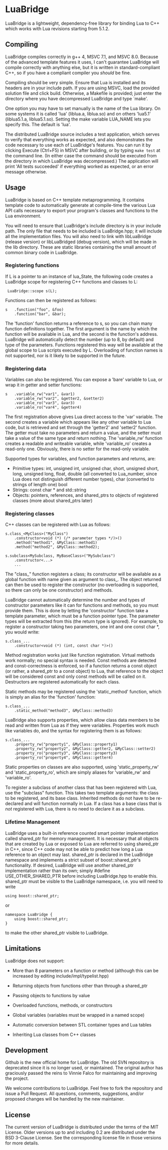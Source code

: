 # LuaBridge

LuaBridge is a lightweight, dependency-free library for binding Lua to C++ which
works with Lua revisions starting from 5.1.2.

## Compiling

LuaBridge compiles correctly in g++ 4, MSVC 7.1, and MSVC 8.0.  Because of the
advanced template features it uses, I can't guarantee LuaBridge will compile
correctly with anything else, but it is written in standard-compliant C++, so
if you have a compliant compiler you *should* be fine.

Compiling should be very simple.  Ensure that Lua is installed and its headers
are in your include path.  If you are using MSVC, load the provided solution
file and click build.  Otherwise, a Makefile is provided; just enter the
directory where you have decompressed LuaBridge and type `make'.

One option you may have to set manually is the name of the Lua library.  On
some systems it is called 'lua' (liblua.a, liblua.so) and on others 'lua5.1'
(liblua5.1.a, liblua5.1.so).  Setting the make variable LUA_NAME lets you
specify this.  The default is 'lua'.

The distributed LuaBridge source includes a test application, which serves to
verify that everything works as expected, and also demonstrates the code
necessary to use each of LuaBridge's features.  You can run it by clicking
Execute (Ctrl+F5) in MSVC after building, or by typing `make test` at the
command line.  (In either case the command should be executed from the
directory in which LuaBridge was decompressed.)  The application will print
'All tests succeeded' if everything worked as expected, or an error message
otherwise.

## Usage

LuaBridge is based on C++ template metaprogramming.  It contains template code
to automatically generate at compile-time the various Lua API calls necessary
to export your program's classes and functions to the Lua environment.

You will need to ensure that LuaBridge's include directory is in your include
path.  The only file that needs to be included is LuaBridge.hpp; it will
include all the implementation files.  You will also need to link with
libLuaBridge (release version) or libLuaBridged (debug version), which will be
made in the lib directory.  These are static libraries containing the small
amount of common binary code in LuaBridge.

### Registering functions

If L is a pointer to an instance of lua_State, the following code creates a
LuaBridge scope for registering C++ functions and classes to L:

	 LuaBridge::scope s(L);

Functions can then be registered as follows:

  	s	.function("foo", &foo)
  		.function("bar", &bar);

The 'function' function returns a reference to s, so you can chain many
function definitions together.  The first argument is the name by which the
function will be available in Lua, and the second is the function's address.
LuaBridge will automatically detect the number (up to 8, by default) and type
of the parameters.  Functions registered this way will be available at the
global scope to Lua scripts executed by L.  Overloading of function names is
not supported, nor is it likely to be supported in the future.

### Registering data

Variables can also be registered.  You can expose a 'bare' variable to Lua, or
wrap it in getter and setter functions:

  	s	.variable_rw("var1", &var1)
  		.variable_rw("var2", &getter2, &setter2)
  		.variable_ro("var3", &var3)
  		.variable_ro("var4", &getter4)

The first registration above gives Lua direct access to the 'var' variable.
The second creates a variable which appears like any other variable to Lua
code, but is retrieved and set through the 'getter2' and 'setter2' function.
The getter must take no parameters and return a value, and the setter must take
a value of the same type and return nothing.  The 'variable_rw' function
creates a readable and writeable variable, while 'variable_ro' creates a
read-only one.  Obviously, there is no setter for the read-only variable.

Supported types for variables, and function parameters and returns, are:
 * Primitive types:
      int, unsigned int, unsigned char, short, unsigned short, long,
      unsigned long, float, double
      (all converted to Lua_number, since Lua does not distinguish
      different number types),
      char (converted to strings of length one)
      bool
 * Strings: const char * and std::string
 * Objects: pointers, references, and shared_ptrs to objects of registered
     classes (more about shared_ptrs later)

### Registering classes

C++ classes can be registered with Lua as follows:

	s.class_<MyClass>("MyClass")
		.constructor<void (*) (/* parameter types */)>()
		.method("method1", &MyClass::method1)
		.method("method2", &MyClass::method2);

	s.subclass<MySubclass, MyBaseClass>("MySubclass")
		.constructor<...>
		...

The "class_" function registers a class; its constructor will be available as
a global function with name given as argument to class_.  The object returned
can then be used to register the constructor (no overloading is supported, so
there can only be one constructor) and methods.

LuaBridge cannot automatically determine the number and types of constructor
parameters like it can for functions and methods, so you must provide them.
This is done by letting the 'constructor' function take a template parameter,
which must be a function pointer type.  The parameter types will be extracted
from this (the return type is ignored).  For example, to register a
constructor taking two parameters, one int and one const char *, you would
write:

	s.class_...
		.constructor<void (*) (int, const char *)>()

Method registration works just like function registration.  Virtual methods
work normally; no special syntax is needed.  Const methods are detected and
const-correctness is enforced, so if a function returns a const object (or
rather, a shared_ptr to a const object) to Lua, that reference to the object
will be considered const and only const methods will be called on it.
Destructors are registered automatically for each class.

Static methods may be registered using the 'static_method' function, which is
simply an alias for the 'function' function:

	s.class_...
		.static_method("method3", &MyClass::method3)

LuaBridge also supports properties, which allow class data members to be read
and written from Lua as if they were variables.  Properties work much like
variables do, and the syntax for registering them is as follows:

	s.class_...
		.property_rw("property1", &MyClass::property1)
		.property_rw("property2", &MyClass::getter2, &MyClass::setter2)
		.property_ro("property3", &MyClass::property3)
		.property_ro("property4", &MyClass::getter4)

Static properties on classes are also supported, using 'static_property_rw'
and 'static_property_ro', which are simply aliases for 'variable_rw' and
'variable_ro'.

To register a subclass of another class that has been registered with Lua, use
the "subclass" function.  This takes two template arguments: the class to be
registered, and its base class.  Inherited methods do not have to be
re-declared and will function normally in Lua.  If a class has a base class
that is *not* registered with Lua, there is no need to declare it as a
subclass.

### Lifetime Management

LuaBridge uses a built-in reference counted smart pointer implementation 
called shared_ptr for memory management.  It is necessary that all objects
that are created by Lua or exposed to Lua are referred to using shared_ptr
in C++, since C++ code may not be able to predict how long a Lua reference
to an object may last.  shared_ptr is declared in the LuaBridge namespace and
implements a strict subset of boost::shared_ptr's functionality.  If desired,
LuaBridge will use another shared_ptr implementation rather than its own;
simply #define USE_OTHER_SHARED_PTR before including LuaBridge.hpp to enable
this.  shared_ptr must be visible to the LuaBridge namespace, i.e. you will
need to write

	using boost::shared_ptr;

or

	namespace LuaBridge {
		using boost::shared_ptr;
	}

to make the other shared_ptr visible to LuaBridge.

## Limitations 

LuaBridge does not support:

- More than 8 parameters on a function or method (although this can be
 increased by editing include/impl/typelist.hpp)

- Returning objects from functions other than through a shared_ptr

- Passing objects to functions by value

- Overloaded functions, methods, or constructors

- Global variables (variables must be wrapped in a named scope)

- Automatic conversion between STL container types and Lua tables

- Inheriting Lua classes from C++ classes

## Development

Github is the new official home for LuaBridge. The old SVN repository is
deprecated since it is no longer used, or maintained. The original author has
graciously passed the reins to Vinnie Falco for maintaining and improving the
project.

We welcome contributions to LuaBridge. Feel free to fork the repository and
issue a Pull Request. All questions, comments, suggestions, and/or proposed
changes will be handled by the new maintainer.

## License

The current version of LuaBridge is distributed under the terms of the MIT
License. Older versions up to and including 0.2 are distributed under the
BSD 3-Clause License. See the corresponding license file in those versions
for more details.
